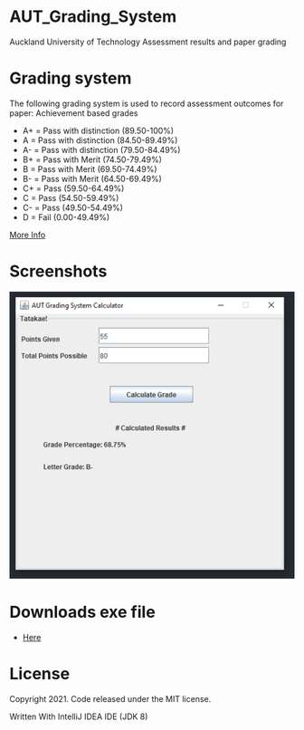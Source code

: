 # AUT_Grading_System
Auckland University of Technology Assessment results and paper grading

# Grading system
The following grading system is used to record assessment outcomes for paper:
Achievement based grades
- A+  = Pass with distinction (89.50-100%)
- A  = Pass with distinction (84.50-89.49%)
- A-  = Pass with distinction (79.50-84.49%)
- B+  = Pass with Merit (74.50-79.49%)
- B  = Pass with Merit (69.50-74.49%)
- B-  = Pass with Merit (64.50-69.49%)
- C+  = Pass (59.50-64.49%)
- C  = Pass (54.50-59.49%)
- C-  = Pass (49.50-54.49%)
- D  = Fail (0.00-49.49%)

[More Info](https://student.aut.ac.nz/study/study-help/assessments-and-exams/assessment-results-and-paper-grading)

# Screenshots
![Screenshot 1](https://github.com/MiguelEmmara-ai/AUT_Grading_System/blob/master/Screenshots/App.PNG)

# Downloads exe file
  - [Here](https://github.com/MiguelEmmara-ai/AUT_Grading_System/blob/master/AUT%20Grading%20System%20Calculator.exe?raw=true)

# License

Copyright 2021. Code released under the MIT license.

Written With IntelliJ IDEA IDE (JDK 8)
